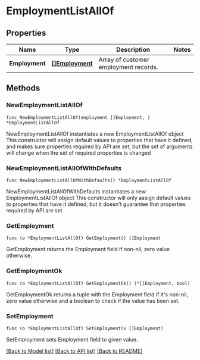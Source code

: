 # EmploymentListAllOf

## Properties

Name | Type | Description | Notes
------------ | ------------- | ------------- | -------------
**Employment** | [**[]Employment**](Employment.md) | Array of customer employment records. | 

## Methods

### NewEmploymentListAllOf

`func NewEmploymentListAllOf(employment []Employment, ) *EmploymentListAllOf`

NewEmploymentListAllOf instantiates a new EmploymentListAllOf object
This constructor will assign default values to properties that have it defined,
and makes sure properties required by API are set, but the set of arguments
will change when the set of required properties is changed

### NewEmploymentListAllOfWithDefaults

`func NewEmploymentListAllOfWithDefaults() *EmploymentListAllOf`

NewEmploymentListAllOfWithDefaults instantiates a new EmploymentListAllOf object
This constructor will only assign default values to properties that have it defined,
but it doesn't guarantee that properties required by API are set

### GetEmployment

`func (o *EmploymentListAllOf) GetEmployment() []Employment`

GetEmployment returns the Employment field if non-nil, zero value otherwise.

### GetEmploymentOk

`func (o *EmploymentListAllOf) GetEmploymentOk() (*[]Employment, bool)`

GetEmploymentOk returns a tuple with the Employment field if it's non-nil, zero value otherwise
and a boolean to check if the value has been set.

### SetEmployment

`func (o *EmploymentListAllOf) SetEmployment(v []Employment)`

SetEmployment sets Employment field to given value.



[[Back to Model list]](../../README.md#documentation-for-models) [[Back to API list]](../../README.md#documentation-for-api-endpoints) [[Back to README]](../../README.md)


